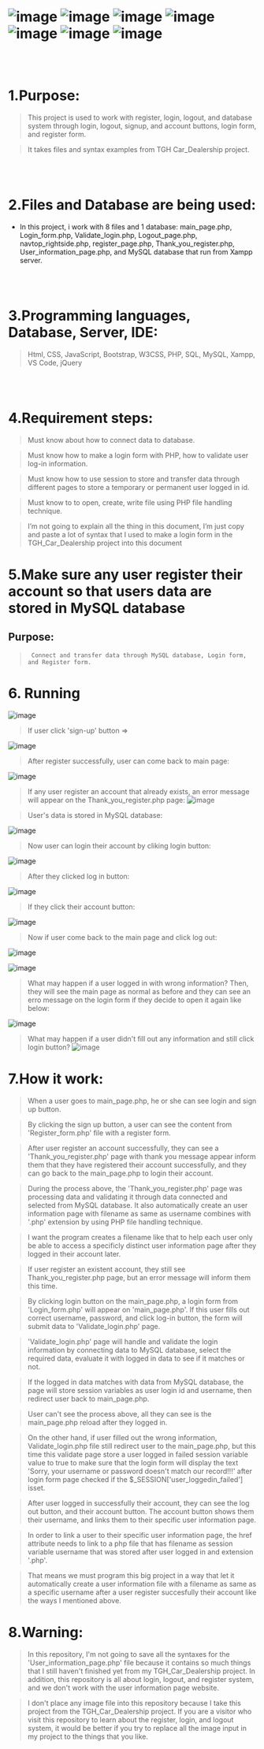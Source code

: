 #  ![image](https://img.shields.io/badge/JavaScript-black?style=for-the-badge&logo=javascript)  ![image](https://img.shields.io/badge/HTML5-black?style=for-the-badge&logo=html5) ![image](https://img.shields.io/badge/CSS3-black?style=for-the-badge&logo=css3)  ![image](https://img.shields.io/badge/Bootstrap-white?style=for-the-badge&logo=bootstrap) ![image](https://img.shields.io/badge/PHP-white?style=for-the-badge&logo=php) ![image](https://img.shields.io/badge/MYSQL-white?style=for-the-badge&logo=mysql) ![image](https://img.shields.io/badge/jQuery-black?style=for-the-badge&logo=jquery)

<br>
<br>

# 1.Purpose:

> This project is used to work with register, login, logout, and database system through login, logout, signup, and account buttons, login form, and register form.

>  It takes files and syntax examples from TGH Car_Dealership project.


<br>
<br>

# 2.Files and Database are being used:

- In this project, i work with 8 files and 1 database: main_page.php, Login_form.php, Validate_login.php, Logout_page.php, navtop_rightside.php, register_page.php, Thank_you_register.php, User_information_page.php, and MySQL database that run from Xampp server.

<br>
<br>

# 3.Programming languages, Database, Server, IDE:

> Html, CSS, JavaScript, Bootstrap, W3CSS, PHP, SQL, MySQL, Xampp, VS Code, jQuery

<br>
<br>

# 4.Requirement steps:

> Must know about how to connect data to database.

> Must know how to make a login form with PHP, how to validate user log-in information.

> Must know how to use session to store and transfer data through different pages to store a temporary or permanent user logged in id. 

> Must know to to open, create, write file using PHP file handling technique.

> I’m not going to explain all the thing in this document, I’m just copy and paste a lot of syntax that I used to make a login form in the TGH_Car_Dealership project into this document


# 5.Make sure any user register their account so that users data are stored in MySQL database

##  Purpose: 
>      Connect and transfer data through MySQL database, Login form, and Register form.

# 6. Running

![image](https://user-images.githubusercontent.com/82598726/180518700-c211ed47-3683-45cc-a32f-71a11e4124d1.png)

> If user click 'sign-up' button =>

![image](https://user-images.githubusercontent.com/82598726/180518832-1b3c9034-673a-4fed-8cc5-82bf96b09d3c.png)

> After register successfully, user can come back to main page:

![image](https://user-images.githubusercontent.com/82598726/180519059-5df9db48-0bca-47ae-8693-4e5c4b197e21.png)

> If any user register an account that already exists, an error message will appear on the Thank_you_register.php page:
![image](https://user-images.githubusercontent.com/82598726/180520238-916846b7-8421-40d5-9788-ed8f13964517.png)


> User's data is stored in MySQL database:

![image](https://user-images.githubusercontent.com/82598726/180510071-6d088a23-a016-429e-8c32-6a1e9916c87d.png)

> Now user can login their account by cliking login button:

![image](https://user-images.githubusercontent.com/82598726/180519266-3c78754e-7230-4c73-b642-24da119a7438.png)

> After they clicked log in button:

![image](https://user-images.githubusercontent.com/82598726/180519327-a39a3bd9-cd1d-4199-b640-2b123c6c53ee.png)

> If they click their account button:

![image](https://user-images.githubusercontent.com/82598726/180519435-26e0711a-96c6-491a-96c6-203118c06757.png)

> Now if user come back to the main page and click log out:

![image](https://user-images.githubusercontent.com/82598726/180519525-61e8009a-d7eb-4dca-9aeb-36b9980c19b3.png)

![image](https://user-images.githubusercontent.com/82598726/180519553-276d4743-c199-4559-b941-85f2b690f1c0.png)

> What may happen if a user logged in with wrong information? Then, they will see the main page as normal as before and they can see an erro message on the login form if they decide to open it again like below:

![image](https://user-images.githubusercontent.com/82598726/180522785-fd1bcc3a-dff3-444e-9b31-679a4bb8619a.png)

> What may happen if a user didn't fill out any information and still click login button?
![image](https://user-images.githubusercontent.com/82598726/180616945-cc7cbca3-98e7-48cc-8add-fa32aa25daa0.png)





# 7.How it work:
> When a user goes to main_page.php, he or she can see login and sign up button.

> By clicking the sign up button, a user can see the content from 'Register_form.php' file with a register form.

>  After user register an account successfully, they can see a 'Thank_you_register.php' page with thank you message appear inform them that they have registered their account successfully, and they can go back to the main_page.php to login their account.

> During the process above, the 'Thank_you_register.php' page was processing data and validating it through data connected and selected from MySQL database. It also automatically create an user information page with filename as same as username combines with '.php' extension by using PHP file handling technique.

> I want the program creates a filename like that to help each user only be able to access a specificly distinct user information page after they logged in their account later.
 
> If user register an existent account, they still see Thank_you_register.php page, but an error message will inform them this time.   

> By clicking login button on the main_page.php, a login form from 'Login_form.php' will appear on 'main_page.php'. If this user fills out correct username, password, and click log-in button, the form will submit data to 'Validate_login.php' page. 

> 'Validate_login.php' page will handle and validate the login information by connecting data to MySQL database, select the required data, evaluate it with logged in data to see if it matches or not.

>  If the logged in data matches with data from MySQL database, the page will store session variables as user login id and username, then redirect user back to main_page.php.

>  User can't see the process above, all they can see is the main_page.php reload after they logged in. 

>  On the other hand, if user filled out the wrong information, Validate_login.php file still redirect user to the main_page.php, but this time this validate page store a user logged in failed session variable value to true to make sure that the login form will display the text 'Sorry, your username or password doesn't match our record!!!' after login form page checked if the $_SESSION['user_loggedin_failed'] isset.

> After user logged in successfully their account, they can see the log out button, and their account button. The account button shows them their username, and links them to their specific user information page.

> In order to link a user to their specific user information page, the href attribute needs to link to a php file that has filename as session variable username that was stored after user logged in and extension '.php'.

> That means we must program this big project in a way that let it automatically create a user information file with a filename as same as a specific username after a user register succesfully their account like the ways I mentioned above.


# 8.Warning:
> In this repository, I'm not going to save all the syntaxes for the 'User_information_page.php' file because it contains so much things that I still haven't finished yet from my TGH_Car_Dealership project. In addition, this repository is all about login, logout, and register system, and we don't work with the user information page website.  

> I don't place any image file into this repository because I take this project from the TGH_Car_Dealership project. If you are a visitor who visit this repository to learn about the register, login, and logout system, it would be better if you try to replace all the image input in my project to the things that you like. 
